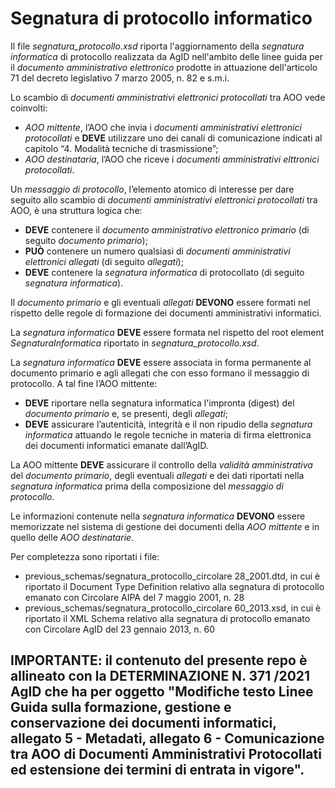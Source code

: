 # Segnatura di protocollo informatico

Il file *segnatura_protocollo.xsd* riporta l'aggiornamento della *segnatura informatica* di protocollo realizzata da AgID nell'ambito delle linee guida per il *documento amministrativo elettronico* prodotte in attuazione dell'articolo 71 del decreto legislativo 7 marzo 2005, n. 82 e s.m.i.

Lo scambio di *documenti amministrativi elettronici protocollati* tra AOO vede coinvolti:

* *AOO mittente*, l’AOO che invia i *documenti amministrativi elettronici protocollati* e **DEVE** utilizzare uno dei canali di comunicazione indicati al capitolo “4. Modalità tecniche di trasmissione”;
* *AOO destinataria*, l’AOO che riceve i *documenti amministrativi elttronici protocollati*.

Un *messaggio di protocollo*, l’elemento atomico di interesse per dare seguito allo scambio di *documenti amministrativi elettronici protocollati* tra AOO, è una struttura logica che:

* **DEVE** contenere il *documento amministrativo elettronico primario* (di seguito *documento primario*);
* **PUÒ** contenere un numero qualsiasi di *documenti amministrativi elettronici allegati* (di seguito *allegati*);
* **DEVE** contenere la *segnatura informatica* di protocollato (di seguito *segnatura informatica*).

Il *documento primario* e gli eventuali *allegati* **DEVONO** essere formati nel rispetto delle regole di formazione dei documenti amministrativi informatici.

La *segnatura informatica* **DEVE** essere formata nel rispetto del root element *SegnaturaInformatica* riportato in *segnatura_protocollo.xsd*.

La *segnatura informatica* **DEVE** essere associata in forma permanente al documento primario e agli allegati che con esso formano il messaggio di protocollo. A tal fine l’AOO mittente:

* **DEVE** riportare nella segnatura informatica l'impronta (digest) del *documento primario* e, se presenti, degli *allegati*;
* **DEVE** assicurare l’autenticità, integrità e il non ripudio della *segnatura informatica* attuando le regole tecniche in materia di firma elettronica dei documenti informatici emanate dall’AgID.

La AOO mittente **DEVE** assicurare il controllo della *validità amministrativa* del *documento primario*, degli eventuali *allegati* e dei dati riportati nella *segnatura informatica* prima della composizione del *messaggio di protocollo*.

Le informazioni contenute nella *segnatura informatica* **DEVONO** essere memorizzate nel sistema di gestione dei documenti della *AOO mittente* e in quello delle *AOO destinatarie*.

Per completezza sono riportati i file:

* previous_schemas/segnatura_protocollo_circolare 28_2001.dtd, in cui è riportato il Document Type Definition relativo alla segnatura di protocollo emanato con Circolare AIPA del 7 maggio 2001, n. 28
* previous_schemas/segnatura_protocollo_circolare 60_2013.xsd, in cui è riportato il XML Schema relativo alla segnatura di protocollo emanato con Circolare AgID del 23 gennaio 2013, n. 60



## IMPORTANTE: il contenuto del presente repo è allineato con la DETERMINAZIONE N. 371 /2021 AgID che ha per oggetto "Modifiche testo Linee Guida sulla formazione, gestione e conservazione dei documenti informatici, allegato 5 - Metadati, allegato 6 - Comunicazione tra AOO di Documenti Amministrativi Protocollati ed estensione dei termini di entrata in vigore".
